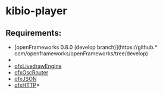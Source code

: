 kibio-player
============


## Requirements:

* [openFrameworks 0.8.0 (develop branch)](https://github.* com/openframeworks/openFrameworks/tree/develop)
* 
* [ofxLivedrawEngine](https://github.com/themaw/ofxLivedrawEngine)
* [ofxOscRouter](https://github.com/bakercp/ofxOscRouter)
* [ofxJSON](https://github.com/bakercp/ofxJSON)
* [ofxHTTP](https://github.com/bakercp/ofxHTTP)* 